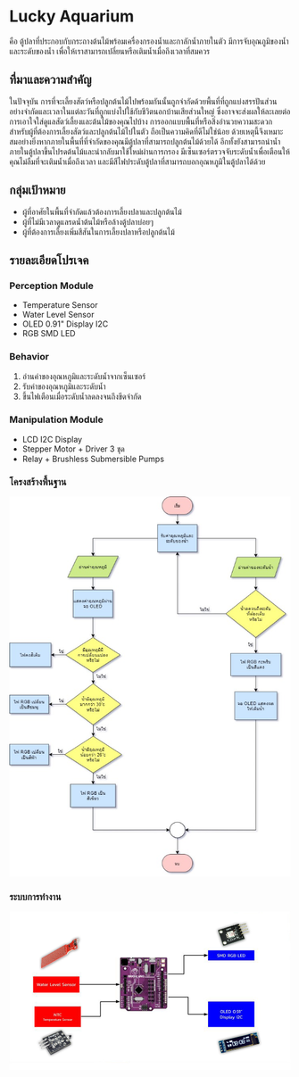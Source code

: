 # Lucky Aquarium
คือ ตู้ปลาที่ประกอบกับกระถางต้นไม้พร้อมเครื่องกรองน้ำและกาลักน้ำภายในตัว มีการจับอุณภูมิของน้ำและระดับของน้ำ เพื่อให้เราสามารถเปลี่ยนหรือเติมน้ำเมื่อถึงเวลาที่สมควร

## ที่มาและความสำคัญ
ในปัจจุบัน การที่จะเลี้ยงสัตว์หรือปลูกต้นไม้ไปพร้อมกันนั้นถูกจำกัดด้วยพื้นที่ที่ถูกแบ่งสรรปันส่วนอย่างจำกัดและเวลาในแต่ละวันที่ถูกแบ่งไปใช้กับชีวิตนอกบ้านเสียส่วนใหญ่ ซึ่งอาจจะส่งผลให้ละเลยต่อการเอาใจใส่ดูแลสัตว์เลี้ยงและต้นไม้ของคุณไปบ้าง การออกแบบพื้นที่หรือสิ่งอำนวยความสะดวกสำหรับผู้ที่ต้องการเลี้ยงสัตว์และปลูกต้นไม้ไปในตัว ถือเป็นความคิดที่ดีไม่ใช่น้อย
	ด้วยเหตุนี้จึงเหมาะสมอย่างยิ่งหากภายในพื้นที่ที่จำกัดของคุณมีตู้ปลาที่สามารถปลูกต้นไม้ด้วยได้ อีกทั้งยังสามารถนำน้ำภายในตู้ปลาขึ้นไปรดต้นไม้และนำกลับมาใช้ใหม่ผ่านการกรอง มีเซ็นเซอร์ตรวจจับระดับน้ำเพื่อเตือนให้คุณไม่ลืมที่จะเติมน้ำเมื่อถึงเวลา และมีสีไฟประดับตู้ปลาที่สามารถบอกอุณหภูมิในตู้ปลาได้ด้วย

## กลุ่มเป้าหมาย
+ ผู้ที่อาศัยในพื้นที่จำกัดแล้วต้องการเลี้ยงปลาและปลูกต้นไม้ 
+ ผู้ที่ไม่มีเวลาดูแลรดน้ำต้นไม้หรือล้างตู้ปลาบ่อยๆ 
+ ผู้ที่ต้องการเลี้ยงเพิ่มสีสันในการเลี้ยงปลาหรือปลูกต้นไม้ 


## รายละเอียดโปรเจค 

### Perception Module
- Temperature Sensor
- Water Level Sensor
- OLED 0.91" Display I2C
- RGB SMD LED

### Behavior
1. อ่านค่าของอุณหภูมิและระดับน้ำจากเซ็นเซอร์
2. รับค่าของอุณหภูมิและระดับน้ำ
3. ขึ้นไฟเตือนเมื่อระดับน้ำลดลงจนถึงขีดจำกัด

### Manipulation Module
- LCD I2C Display
- Stepper Motor + Driver 3 ชุด
- Relay + Brushless Submersible Pumps

### โครงสร้างพื้นฐาน
![diagram picture][diagram]

[diagram]: https://github.com/chunthm/Lucky-Aquarium/blob/master/image/flowchart.jpg "Flowchart"

### ระบบการทำงาน 
![flowchart picture][flowchart]

[flowchart]: https://github.com/chunthm/Lucky-Aquarium/blob/master/image/diagram.jpg "Diagram"
